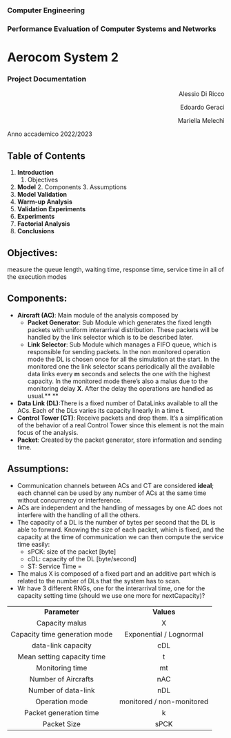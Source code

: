
### Computer Engineering

### Performance Evaluation of Computer Systems and Networks

# Aerocom System 2

### Project Documentation


<p style="text-align: right">
Alessio Di Ricco</p>


<p style="text-align: right">
Edoardo Geraci</p>


<p style="text-align: right">
Mariella Melechì</p>


Anno accademico 2022/2023



## Table of Contents



1. **Introduction**
    1. Objectives
2. **Model**
    2. Components 
    3. Assumptions
3. **Model Validation**
4. **Warm-up Analysis**
5. **Validation Experiments**
6. **Experiments**
7. **Factorial Analysis**
8. **Conclusions**



## Objectives:

measure the queue length, waiting time, response time, service time in all of the execution modes

## Components:



* **Aircraft (AC)**: Main module of the analysis composed by
    * **Packet Generator**: Sub Module which generates the fixed length packets with uniform interarrival distribution. These packets will be handled by the link selector which is to be described later.
    * **Link Selector**: Sub Module which manages a FIFO queue, which is responsible for sending packets. In the non monitored operation mode the DL is chosen once for all the simulation  at the start. In the monitored one the link selector scans periodically all the available data links every **m** seconds and selects the one with the highest capacity. In the monitored mode there’s also a malus due to the monitoring delay **X**. After the delay the operations are handled as usual.** **
* **Data Link (DL)**:There is a fixed number of DataLinks available to all the ACs. Each of the DLs varies its capacity linearly in a time **t**. 
* **Control Tower (CT)**: Receive packets and drop them. It’s a simplification of the behavior of a real Control Tower since this element is not the main focus of the analysis.
* **Packet**: Created by the packet generator, store information and sending time.

## Assumptions:



* Communication channels between ACs and CT are considered **ideal**; each channel can be used by any number of ACs at the same time without concurrency or interference.
* ACs are independent and the handling of messages by one AC does not interfere with the handling of all the others.
* The capacity of a DL is the number of bytes per second that the DL is able to forward. Knowing the size of each packet, which is fixed, and the capacity at the time of communication we can then compute the service time easily:
    * sPCK: size of the packet [byte]
    * cDL: capacity of the DL [byte/second]
    * ST: Service Time = 
* The malus X is composed of a fixed part and an additive part which is related to the number of DLs that the system has to scan.
* Wr have 3 different RNGs, one for the interarrival time, one for the capacity setting time (should we use one more for nextCapacity)?

<table style="text-align: center">
  <tr>
   <td>
<strong>Parameter</strong>
   </td>
   <td><strong>Values</strong>
   </td>
  </tr>
  <tr>
   <td>Capacity malus
   </td>
   <td>X
   </td>
  </tr>
  <tr>
   <td>Capacity time generation mode
   </td>
   <td>Exponential / Lognormal
   </td>
  </tr>
  <tr>
   <td>data-link capacity
   </td>
   <td>cDL
   </td>
  </tr>
  <tr>
   <td>Mean setting capacity time
   </td>
   <td>t
   </td>
  </tr>
  <tr>
   <td>Monitoring time
   </td>
   <td>mt
   </td>
  </tr>
  <tr>
   <td>Number of Aircrafts
   </td>
   <td>nAC
   </td>
  </tr>
  <tr>
   <td>Number of data-link
   </td>
   <td>nDL
   </td>
  </tr>
  <tr>
   <td>Operation mode
   </td>
   <td>monitored / non-monitored
   </td>
  </tr>
  <tr>
   <td>Packet generation time
   </td>
   <td>k
   </td>
  </tr>
  <tr>
   <td>Packet Size
   </td>
   <td>sPCK
   </td>
  </tr>
</table>

